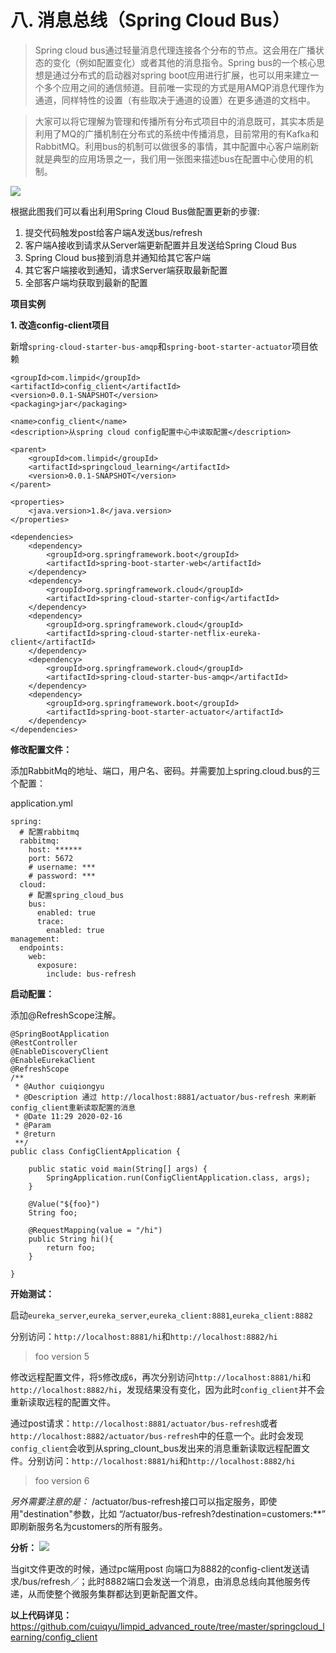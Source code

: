 # 八. 消息总线（Spring Cloud Bus）

> Spring cloud bus通过轻量消息代理连接各个分布的节点。这会用在广播状态的变化（例如配置变化）或者其他的消息指令。Spring bus的一个核心思想是通过分布式的启动器对spring boot应用进行扩展，也可以用来建立一个多个应用之间的通信频道。目前唯一实现的方式是用AMQP消息代理作为通道，同样特性的设置（有些取决于通道的设置）在更多通道的文档中。

> 大家可以将它理解为管理和传播所有分布式项目中的消息既可，其实本质是利用了MQ的广播机制在分布式的系统中传播消息，目前常用的有Kafka和RabbitMQ。利用bus的机制可以做很多的事情，其中配置中心客户端刷新就是典型的应用场景之一，我们用一张图来描述bus在配置中心使用的机制。

![](https://note.youdao.com/yws/public/resource/8a3bdadc14ca85b7eddc14be9dc18bf5/xmlnote/48C36BE524FA4318B33D58C2BE535CC0/18609)

根据此图我们可以看出利用Spring Cloud Bus做配置更新的步骤:

1. 提交代码触发post给客户端A发送bus/refresh
2. 客户端A接收到请求从Server端更新配置并且发送给Spring Cloud Bus
3. Spring Cloud bus接到消息并通知给其它客户端
4. 其它客户端接收到通知，请求Server端获取最新配置
5. 全部客户端均获取到最新的配置

**项目实例**

**1. 改造config-client项目**

新增`spring-cloud-starter-bus-amqp`和`spring-boot-starter-actuator`项目依赖
```
<groupId>com.limpid</groupId>
<artifactId>config_client</artifactId>
<version>0.0.1-SNAPSHOT</version>
<packaging>jar</packaging>

<name>config_client</name>
<description>从spring cloud config配置中心中读取配置</description>

<parent>
    <groupId>com.limpid</groupId>
    <artifactId>springcloud_learning</artifactId>
    <version>0.0.1-SNAPSHOT</version>
</parent>

<properties>
    <java.version>1.8</java.version>
</properties>

<dependencies>
    <dependency>
        <groupId>org.springframework.boot</groupId>
        <artifactId>spring-boot-starter-web</artifactId>
    </dependency>
    <dependency>
        <groupId>org.springframework.cloud</groupId>
        <artifactId>spring-cloud-starter-config</artifactId>
    </dependency>
    <dependency>
        <groupId>org.springframework.cloud</groupId>
        <artifactId>spring-cloud-starter-netflix-eureka-client</artifactId>
    </dependency>
    <dependency>
        <groupId>org.springframework.cloud</groupId>
        <artifactId>spring-cloud-starter-bus-amqp</artifactId>
    </dependency>
    <dependency>
        <groupId>org.springframework.boot</groupId>
        <artifactId>spring-boot-starter-actuator</artifactId>
    </dependency>
</dependencies>
```

**修改配置文件：**

添加RabbitMq的地址、端口，用户名、密码。并需要加上spring.cloud.bus的三个配置：

application.yml
```
spring:
  # 配置rabbitmq
  rabbitmq:
    host: ******
    port: 5672
    # username: ***
    # password: ***
  cloud:
    # 配置spring_cloud_bus
    bus:
      enabled: true
      trace:
        enabled: true
management:
  endpoints:
    web:
      exposure:
        include: bus-refresh
```

**启动配置：**

添加@RefreshScope注解。
```
@SpringBootApplication
@RestController
@EnableDiscoveryClient
@EnableEurekaClient
@RefreshScope
/**
 * @Author cuiqiongyu
 * @Description 通过 http://localhost:8881/actuator/bus-refresh 来刷新config_client重新读取配置的消息
 * @Date 11:29 2020-02-16
 * @Param
 * @return
 **/
public class ConfigClientApplication {

    public static void main(String[] args) {
        SpringApplication.run(ConfigClientApplication.class, args);
    }

    @Value("${foo}")
    String foo;

    @RequestMapping(value = "/hi")
    public String hi(){
        return foo;
    }

}
```

**开始测试：**

启动`eureka_server`,`eureka_server`,`eureka_client:8881`,`eureka_client:8882`

分别访问：`http://localhost:8881/hi`和`http://localhost:8882/hi`
> foo version 5

修改远程配置文件，将`5`修改成`6`，再次分别访问`http://localhost:8881/hi`和`http://localhost:8882/hi`，发现结果没有变化，因为此时`config_client`并不会重新读取远程的配置文件。

通过post请求：`http://localhost:8881/actuator/bus-refresh`或者`http://localhost:8882/actuator/bus-refresh`中的任意一个。此时会发现 `config_client`会收到从spring_clount_bus发出来的消息重新读取远程配置文件。分别访问：`http://localhost:8881/hi`和`http://localhost:8882/hi`
> foo version 6

_另外需要注意的是：_ /actuator/bus-refresh接口可以指定服务，即使用"destination"参数，比如 “/actuator/bus-refresh?destination=customers:**” 即刷新服务名为customers的所有服务。

**分析：**
![](https://note.youdao.com/yws/public/resource/8a3bdadc14ca85b7eddc14be9dc18bf5/xmlnote/1B9A23EA67E94FAC9910E51A99B1D453/18611)

当git文件更改的时候，通过pc端用post 向端口为8882的config-client发送请求/bus/refresh／；此时8882端口会发送一个消息，由消息总线向其他服务传递，从而使整个微服务集群都达到更新配置文件。

**以上代码详见：** https://github.com/cuiqyu/limpid_advanced_route/tree/master/springcloud_learning/config_client